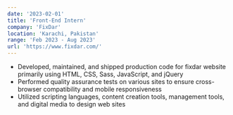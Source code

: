 ```yaml
---
date: '2023-02-01'
title: 'Front-End Intern'
company: 'FixDar'
location: 'Karachi, Pakistan'
range: 'Feb 2023 - Aug 2023'
url: 'https://www.fixdar.com/'
---
```


- Developed, maintained, and shipped production code for fixdar website primarily using HTML, CSS, Sass, JavaScript, and jQuery
- Performed quality assurance tests on various sites to ensure cross-browser compatibility and mobile responsiveness
- Utilized scripting languages, content creation tools, management tools, and digital media to design web sites
